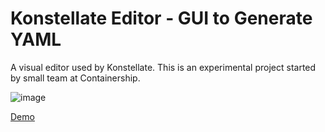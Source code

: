 # Konstellate Editor - GUI to Generate YAML
A visual editor used by Konstellate. This is an experimental project started by small team at Containership.

![image](https://user-images.githubusercontent.com/3777243/52426245-9a7b2480-2acb-11e9-8b4f-da431c1e5941.png)

<a href="https://containership.github.io/konstellate-editor">Demo</a>
